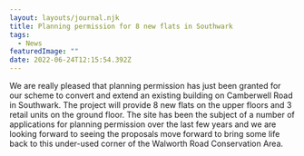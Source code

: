 ```yaml
---
layout: layouts/journal.njk
title: Planning permission for 8 new flats in Southwark
tags:
  - News
featuredImage: ""
date: 2022-06-24T12:15:54.392Z
---
```

We are really pleased that planning permission has just been granted for our scheme to convert and extend an existing building on Camberwell Road in Southwark. The project will provide 8 new flats on the upper floors and 3 retail units on the ground floor. The site has been the subject of a number of applications for planning permission over the last few years and we are looking forward to seeing the proposals move forward to bring some life back to this under-used corner of the Walworth Road Conservation Area.